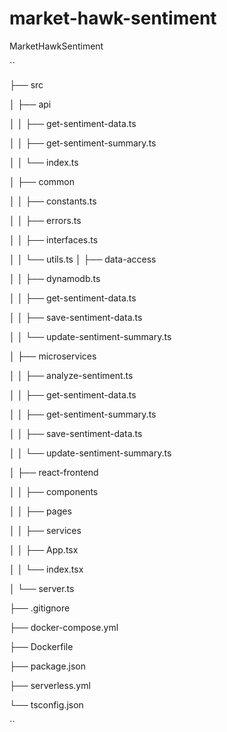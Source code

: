 # market-hawk-sentiment

MarketHawkSentiment

``

├── src

│   ├── api

│   │   ├── get-sentiment-data.ts

│   │   ├── get-sentiment-summary.ts

│   │   └── index.ts

│   ├── common

│   │   ├── constants.ts

│   │   ├── errors.ts

│   │   ├── interfaces.ts

│   │   └── utils.ts
│   ├── data-access

│   │   ├── dynamodb.ts

│   │   ├── get-sentiment-data.ts

│   │   ├── save-sentiment-data.ts

│   │   └── update-sentiment-summary.ts

│   ├── microservices

│   │   ├── analyze-sentiment.ts

│   │   ├── get-sentiment-data.ts

│   │   ├── get-sentiment-summary.ts

│   │   ├── save-sentiment-data.ts

│   │   └── update-sentiment-summary.ts

│   ├── react-frontend

│   │   ├── components

│   │   ├── pages

│   │   ├── services

│   │   ├── App.tsx

│   │   └── index.tsx

│   └── server.ts

├── .gitignore

├── docker-compose.yml

├── Dockerfile

├── package.json

├── serverless.yml

└── tsconfig.json

``
